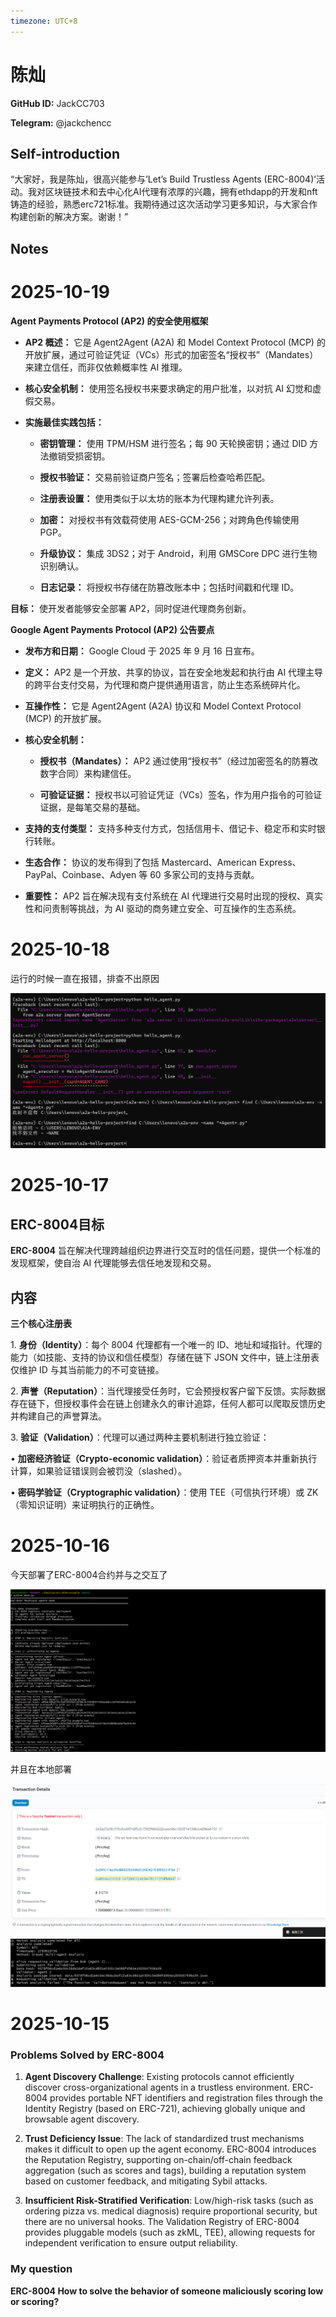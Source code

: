 ```yaml
---
timezone: UTC+8
---
```


# 陈灿

**GitHub ID:** JackCC703

**Telegram:** @jackchencc

## Self-introduction

“大家好，我是陈灿，很高兴能参与’Let’s Build Trustless Agents (ERC-8004)’活动。我对区块链技术和去中心化AI代理有浓厚的兴趣，拥有ethdapp的开发和nft铸造的经验，熟悉erc721标准。我期待通过这次活动学习更多知识，与大家合作构建创新的解决方案。谢谢！”

## Notes
<!-- Content_START -->
# 2025-10-19
<!-- DAILY_CHECKIN_2025-10-19_START -->
**Agent Payments Protocol (AP2) 的安全使用框架**

-   **AP2 概述：** 它是 Agent2Agent (A2A) 和 Model Context Protocol (MCP) 的开放扩展，通过可验证凭证（VCs）形式的加密签名“授权书”（Mandates）来建立信任，而非仅依赖概率性 AI 推理。
    
-   **核心安全机制：** 使用签名授权书来要求确定的用户批准，以对抗 AI 幻觉和虚假交易。
    
-   **实施最佳实践包括：**
    
    -   **密钥管理：** 使用 TPM/HSM 进行签名；每 90 天轮换密钥；通过 DID 方法撤销受损密钥。
        
    -   **授权书验证：** 交易前验证商户签名；签署后检查哈希匹配。
        
    -   **注册表设置：** 使用类似于以太坊的账本为代理构建允许列表。
        
    -   **加密：** 对授权书有效载荷使用 AES-GCM-256；对跨角色传输使用 PGP。
        
    -   **升级协议：** 集成 3DS2；对于 Android，利用 GMSCore DPC 进行生物识别确认。
        
    -   **日志记录：** 将授权书存储在防篡改账本中；包括时间戳和代理 ID。
        

**目标：** 使开发者能够安全部署 AP2，同时促进代理商务创新。

**Google Agent Payments Protocol (AP2) 公告要点**

-   **发布方和日期：** Google Cloud 于 2025 年 9 月 16 日宣布。
    
-   **定义：** AP2 是一个开放、共享的协议，旨在安全地发起和执行由 AI 代理主导的跨平台支付交易，为代理和商户提供通用语言，防止生态系统碎片化。
    
-   **互操作性：** 它是 Agent2Agent (A2A) 协议和 Model Context Protocol (MCP) 的开放扩展。
    
-   **核心安全机制：**
    
    -   **授权书（Mandates）：** AP2 通过使用“授权书”（经过加密签名的防篡改数字合同）来构建信任。
        
    -   **可验证证据：** 授权书以可验证凭证（VCs）签名，作为用户指令的可验证证据，是每笔交易的基础。
        
-   **支持的支付类型：** 支持多种支付方式，包括信用卡、借记卡、稳定币和实时银行转账。
    
-   **生态合作：** 协议的发布得到了包括 Mastercard、American Express、PayPal、Coinbase、Adyen 等 60 多家公司的支持与贡献。
    
-   **重要性：** AP2 旨在解决现有支付系统在 AI 代理进行交易时出现的授权、真实性和问责制等挑战，为 AI 驱动的商务建立安全、可互操作的生态系统。
<!-- DAILY_CHECKIN_2025-10-19_END -->

# 2025-10-18
<!-- DAILY_CHECKIN_2025-10-18_START -->

运行的时候一直在报错，排查不出原因

![image.png](https://raw.githubusercontent.com/IntensiveCoLearning/trustless-agents/main/assets/JackCC703/images/2025-10-18-1760763722256-image.png)
<!-- DAILY_CHECKIN_2025-10-18_END -->

# 2025-10-17
<!-- DAILY_CHECKIN_2025-10-17_START -->


## **ERC-8004目标**

**ERC-8004** 旨在解决代理跨越组织边界进行交互时的信任问题，提供一个标准的发现框架，使自治 AI 代理能够去信任地发现和交易。

## 内容

**三个核心注册表**

1\. **身份（Identity）**：每个 8004 代理都有一个唯一的 ID、地址和域指针。代理的能力（如技能、支持的协议和信任模型）存储在链下 JSON 文件中，链上注册表仅维护 ID 与其当前能力的不可变链接。

2\. **声誉（Reputation）**：当代理接受任务时，它会预授权客户留下反馈。实际数据存在链下，但授权事件会在链上创建永久的审计追踪，任何人都可以爬取反馈历史并构建自己的声誉算法。

3\. **验证（Validation）**：代理可以通过两种主要机制进行独立验证：

• **加密经济验证（Crypto-economic validation）**：验证者质押资本并重新执行计算，如果验证错误则会被罚没（slashed）。

• **密码学验证（Cryptographic validation）**：使用 TEE（可信执行环境）或 ZK（零知识证明）来证明执行的正确性。
<!-- DAILY_CHECKIN_2025-10-17_END -->

# 2025-10-16
<!-- DAILY_CHECKIN_2025-10-16_START -->



今天部署了ERC-8004合约并与之交互了

![image.png](https://raw.githubusercontent.com/IntensiveCoLearning/trustless-agents/main/assets/JackCC703/images/2025-10-16-1760614208342-image.png)

并且在本地部署

![image.png](https://raw.githubusercontent.com/IntensiveCoLearning/trustless-agents/main/assets/JackCC703/images/2025-10-16-1760614283552-image.png)![image.png](https://raw.githubusercontent.com/IntensiveCoLearning/trustless-agents/main/assets/JackCC703/images/2025-10-16-1760614330679-image.png)
<!-- DAILY_CHECKIN_2025-10-16_END -->

# 2025-10-15
<!-- DAILY_CHECKIN_2025-10-15_START -->




### Problems Solved by ERC-8004

1.  **Agent Discovery Challenge**: Existing protocols cannot efficiently discover cross-organizational agents in a trustless environment. ERC-8004 provides portable NFT identifiers and registration files through the Identity Registry (based on ERC-721), achieving globally unique and browsable agent discovery.
    
2.  **Trust Deficiency Issue**: The lack of standardized trust mechanisms makes it difficult to open up the agent economy. ERC-8004 introduces the Reputation Registry, supporting on-chain/off-chain feedback aggregation (such as scores and tags), building a reputation system based on customer feedback, and mitigating Sybil attacks.
    
3.  **Insufficient Risk-Stratified Verification**: Low/high-risk tasks (such as ordering pizza vs. medical diagnosis) require proportional security, but there are no universal hooks. The Validation Registry of ERC-8004 provides pluggable models (such as zkML, TEE), allowing requests for independent verification to ensure output reliability.
    

### **My question**

**ERC-8004 How to solve the behavior of someone maliciously scoring low or scoring?**
<!-- DAILY_CHECKIN_2025-10-15_END -->
<!-- Content_END -->
